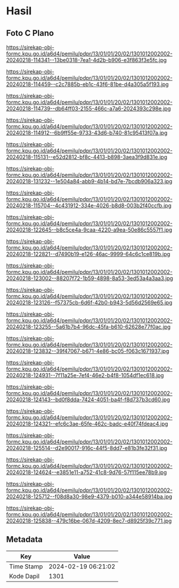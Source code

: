 # Hasil

## Foto C Plano

https://sirekap-obj-formc.kpu.go.id/a6d4/pemilu/pdpr/13/01/01/20/02/1301012002002-20240218-114341--13be0318-7ea1-4d2b-b906-e3f863f3e5fc.jpg

https://sirekap-obj-formc.kpu.go.id/a6d4/pemilu/pdpr/13/01/01/20/02/1301012002002-20240218-114459--c2c7885b-eb1c-43f6-81be-d4a305a5f193.jpg

https://sirekap-obj-formc.kpu.go.id/a6d4/pemilu/pdpr/13/01/01/20/02/1301012002002-20240218-114739--db64ff03-2155-466c-a7a6-2024393c298e.jpg

https://sirekap-obj-formc.kpu.go.id/a6d4/pemilu/pdpr/13/01/01/20/02/1301012002002-20240218-114912--6b9ff55e-9733-43d6-b740-81c95413f07a.jpg

https://sirekap-obj-formc.kpu.go.id/a6d4/pemilu/pdpr/13/01/01/20/02/1301012002002-20240218-115131--e52d2812-bf8c-4413-b898-3aea3f9d831e.jpg

https://sirekap-obj-formc.kpu.go.id/a6d4/pemilu/pdpr/13/01/01/20/02/1301012002002-20240218-131232--1e504a84-abb9-4b14-bd7e-7bcdb906a323.jpg

https://sirekap-obj-formc.kpu.go.id/a6d4/pemilu/pdpr/13/01/01/20/02/1301012002002-20240218-115704--4c431912-334e-4026-b8d8-003b2f40ccfb.jpg

https://sirekap-obj-formc.kpu.go.id/a6d4/pemilu/pdpr/13/01/01/20/02/1301012002002-20240218-122645--b8c5ce4a-9caa-4220-a9ea-50e86c5557f1.jpg

https://sirekap-obj-formc.kpu.go.id/a6d4/pemilu/pdpr/13/01/01/20/02/1301012002002-20240218-122821--d7490b19-e126-46ac-9999-64c6c1ce819b.jpg

https://sirekap-obj-formc.kpu.go.id/a6d4/pemilu/pdpr/13/01/01/20/02/1301012002002-20240218-123002--88207f72-1b59-4898-8a53-3ed53a4a3aa3.jpg

https://sirekap-obj-formc.kpu.go.id/a6d4/pemilu/pdpr/13/01/01/20/02/1301012002002-20240218-123126--f57375cb-6d6f-42b0-b943-5d56d2569e65.jpg

https://sirekap-obj-formc.kpu.go.id/a6d4/pemilu/pdpr/13/01/01/20/02/1301012002002-20240218-123255--5a61b7b4-96dc-45fa-b610-62628e77f0ac.jpg

https://sirekap-obj-formc.kpu.go.id/a6d4/pemilu/pdpr/13/01/01/20/02/1301012002002-20240218-123832--39f47067-b671-4e86-bc05-f063c1671937.jpg

https://sirekap-obj-formc.kpu.go.id/a6d4/pemilu/pdpr/13/01/01/20/02/1301012002002-20240218-124931--7f11a25e-7ef4-46e2-b4f8-1054df1ec618.jpg

https://sirekap-obj-formc.kpu.go.id/a6d4/pemilu/pdpr/13/01/01/20/02/1301012002002-20240218-124143--bd0f8dda-7424-4051-ba4f-f8d737b3cd60.jpg

https://sirekap-obj-formc.kpu.go.id/a6d4/pemilu/pdpr/13/01/01/20/02/1301012002002-20240218-124321--efc6c3ae-65fe-462c-badc-e40f74fdeac4.jpg

https://sirekap-obj-formc.kpu.go.id/a6d4/pemilu/pdpr/13/01/01/20/02/1301012002002-20240218-125514--d2e90017-916c-44f5-8dd7-e81b3fe32f31.jpg

https://sirekap-obj-formc.kpu.go.id/a6d4/pemilu/pdpr/13/01/01/20/02/1301012002002-20240218-124624--e3851e11-a752-41c8-9d76-57f115ee78b9.jpg

https://sirekap-obj-formc.kpu.go.id/a6d4/pemilu/pdpr/13/01/01/20/02/1301012002002-20240218-125712--f08d8a30-98e9-4379-b010-a344e58914ba.jpg

https://sirekap-obj-formc.kpu.go.id/a6d4/pemilu/pdpr/13/01/01/20/02/1301012002002-20240218-125838--479c16be-067d-4209-8ec7-d8925f39c771.jpg


## Metadata

| Key        | Value               |
| ---------- | ------------------- |
| Time Stamp | 2024-02-19 06:21:02 |
| Kode Dapil | 1301                |




